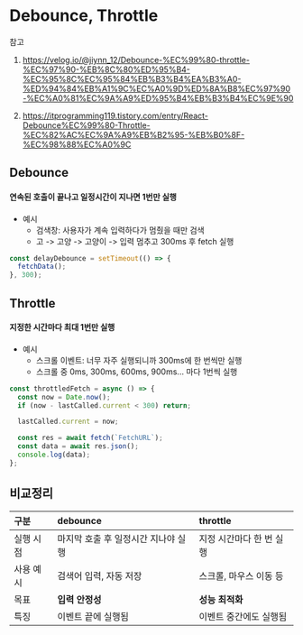 # Debounce, Throttle

참고

1. https://velog.io/@jiynn_12/Debounce-%EC%99%80-throttle-%EC%97%90-%EB%8C%80%ED%95%B4-%EC%95%8C%EC%95%84%EB%B3%B4%EA%B3%A0-%ED%94%84%EB%A1%9C%EC%A0%9D%ED%8A%B8%EC%97%90-%EC%A0%81%EC%9A%A9%ED%95%B4%EB%B3%B4%EC%9E%90

2. https://itprogramming119.tistory.com/entry/React-Debounce%EC%99%80-Throttle-%EC%82%AC%EC%9A%A9%EB%B2%95-%EB%B0%8F-%EC%98%88%EC%A0%9C

## Debounce

#### 연속된 호출이 끝나고 일정시간이 지나면 1번만 실행

- 예시
  - 검색창: 사용자가 계속 입력하다가 멈췄을 때만 검색
  - 고 -> 고양 -> 고양이 -> 입력 멈추고 300ms 후 fetch 실행

```javascript
const delayDebounce = setTimeout(() => {
  fetchData();
}, 300);
```

## Throttle

#### 지정한 시간마다 최대 1번만 실행

- 예시
  - 스크롤 이벤트: 너무 자주 실행되니까 300ms에 한 번씩만 실행
  - 스크롤 중 0ms, 300ms, 600ms, 900ms... 마다 1번씩 실행

```javascript
const throttledFetch = async () => {
  const now = Date.now();
  if (now - lastCalled.current < 300) return;

  lastCalled.current = now;

  const res = await fetch(`FetchURL`);
  const data = await res.json();
  console.log(data);
};
```

## 비교정리

| 구분      | debounce                            | throttle                 |
| :-------- | :---------------------------------- | :----------------------- |
| 실행 시점 | 마지막 호출 후 일정시간 지나야 실행 | 지정 시간마다 한 번 실행 |
| 사용 예시 | 검색어 입력, 자동 저장              | 스크롤, 마우스 이동 등   |
| 목표      | **입력 안정성**                     | **성능 최적화**          |
| 특징      | 이벤트 끝에 실행됨                  | 이벤트 중간에도 실행됨   |
